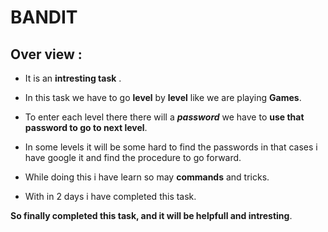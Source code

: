 # BANDIT
## Over view :
- It is an **intresting task** .       
-  In this task we have to go **level** by **level** like we are playing **Games**.      
- To enter each level there there will a ***password*** we have to **use that password to go to next level**.      

- In some levels it will be some hard to find the passwords in that cases i have google it and find the procedure to go forward.        
- While doing this i have learn so may **commands** and tricks.    
- With in 2 days i have completed this task.     


**So finally completed this task, and it will be helpfull and intresting**.
